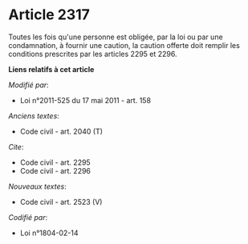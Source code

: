 # Article 2317

Toutes les fois qu'une personne est obligée, par la loi ou par une condamnation, à fournir une caution, la caution offerte
doit remplir les conditions prescrites par les articles 2295 et 2296.

**Liens relatifs à cet article**

_Modifié par_:

  - Loi n°2011-525 du 17 mai 2011 - art. 158

_Anciens textes_:

  - Code civil - art. 2040 (T)

_Cite_:

  - Code civil - art. 2295
  - Code civil - art. 2296

_Nouveaux textes_:

  - Code civil - art. 2523 (V)

_Codifié par_:

  - Loi n°1804-02-14
